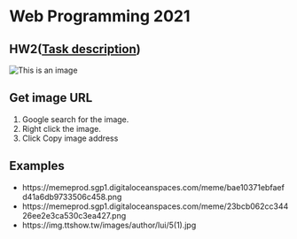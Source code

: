 # Web Programming 2021

## HW2([Task description](https://github.com/b06608062/digital-album-html/blob/master/hw2.pdf))
![This is an image](https://github.com/b06608062/digital-album-html/blob/master/demo_image/%E6%88%AA%E5%9C%96%202022-03-25%20%E4%B8%8B%E5%8D%881.41.02.png)

## Get image URL
1. Google search for the image.
2. Right click the image.
3. Click Copy image address

## Examples
* https://<span></span>memeprod.sgp1.digitaloceanspaces.com/meme/bae10371ebfaefd41a6db9733506c458.png
* https://<span></span>memeprod.sgp1.digitaloceanspaces.com/meme/23bcb062cc34426ee2e3ca530c3ea427.png
* https://<span></span>img.ttshow.tw/images/author/lui/5(1).jpg
